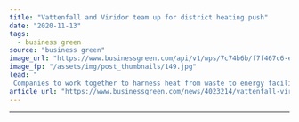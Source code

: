 ```yaml
---
title: "Vattenfall and Viridor team up for district heating push"
date: "2020-11-13"
tags: 
  - business green
source: "business green"
image_url: "https://www.businessgreen.com/api/v1/wps/7c74b6b/f7f467c6-e5e0-4f0e-87d2-8b7a8a23cdb4/4/ERF-grab-185x114.jpg"
image_fp: "/assets/img/post_thumbnails/149.jpg"
lead: "
 Companies to work together to harness heat from waste to energy facilities ..."
article_url: "https://www.businessgreen.com/news/4023214/vattenfall-viridor-team-district-heating-push"
---
```


---
